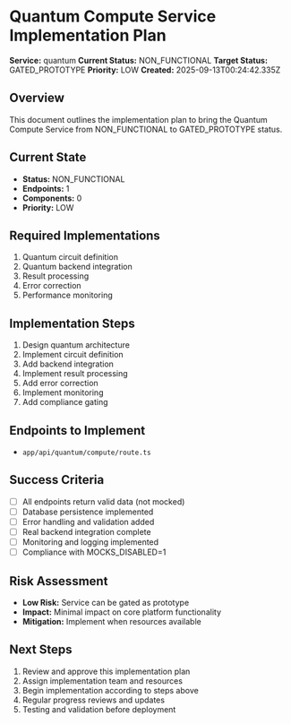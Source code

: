 # Quantum Compute Service Implementation Plan

**Service:** quantum
**Current Status:** NON_FUNCTIONAL
**Target Status:** GATED_PROTOTYPE
**Priority:** LOW
**Created:** 2025-09-13T00:24:42.335Z

## Overview

This document outlines the implementation plan to bring the Quantum Compute Service from NON_FUNCTIONAL to GATED_PROTOTYPE status.

## Current State

- **Status:** NON_FUNCTIONAL
- **Endpoints:** 1
- **Components:** 0
- **Priority:** LOW

## Required Implementations

1. Quantum circuit definition
2. Quantum backend integration
3. Result processing
4. Error correction
5. Performance monitoring

## Implementation Steps

1. Design quantum architecture
2. Implement circuit definition
3. Add backend integration
4. Implement result processing
5. Add error correction
6. Implement monitoring
7. Add compliance gating

## Endpoints to Implement

- `app/api/quantum/compute/route.ts`

## Success Criteria

- [ ] All endpoints return valid data (not mocked)
- [ ] Database persistence implemented
- [ ] Error handling and validation added
- [ ] Real backend integration complete
- [ ] Monitoring and logging implemented
- [ ] Compliance with MOCKS_DISABLED=1

## Risk Assessment

- **Low Risk:** Service can be gated as prototype
- **Impact:** Minimal impact on core platform functionality
- **Mitigation:** Implement when resources available

## Next Steps

1. Review and approve this implementation plan
2. Assign implementation team and resources
3. Begin implementation according to steps above
4. Regular progress reviews and updates
5. Testing and validation before deployment

